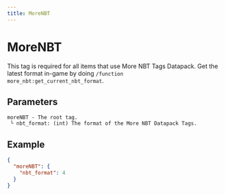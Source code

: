 ```yaml
---
title: MoreNBT
---
```


# MoreNBT

This tag is required for all items that use More NBT Tags Datapack. Get the latest format in-game by doing `/function more_nbt:get_current_nbt_format`.

## Parameters

```
moreNBT - The root tag.
 └ nbt_format: (int) The format of the More NBT Datapack Tags.
```

## Example

```json
{
  "moreNBT": {
    "nbt_format": 4
  }
}
```
